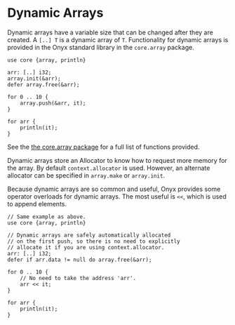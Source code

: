 # Dynamic Arrays
Dynamic arrays have a variable size that can be changed after they are created. A `[..] T` is a dynamic array of `T`. Functionality for dynamic arrays is provided in the Onyx standard library in the `core.array` package.
```onyx
use core {array, println}

arr: [..] i32;
array.init(&arr);
defer array.free(&arr);

for 0 .. 10 {
	array.push(&arr, it);
}

for arr {
	println(it);
}
```
See the [the core.array package](https://docs.onyxlang.io/packages/core.array.html) for a full list of functions provided.

Dynamic arrays store an Allocator to know how to request more memory for the array. By default `context.allocator` is used. However, an alternate allocator can be specified in `array.make` or `array.init`.

Because dynamic arrays are so common and useful, Onyx provides some operator overloads for dynamic arrays. The most useful is `<<`, which is used to append elements.
```onyx
// Same example as above.
use core {array, println}

// Dynamic arrays are safely automatically allocated
// on the first push, so there is no need to explicitly
// allocate it if you are using context.allocator.
arr: [..] i32;
defer if arr.data != null do array.free(&arr);

for 0 .. 10 {
	// No need to take the address 'arr'.
	arr << it;
}

for arr {
	println(it);
}
```

